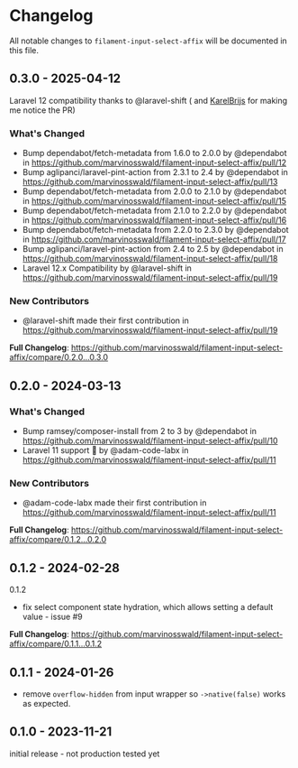 # Changelog

All notable changes to `filament-input-select-affix` will be documented in this file.

## 0.3.0 - 2025-04-12

Laravel 12 compatibility thanks to @laravel-shift ( and [KarelBrijs](https://github.com/KarelBrijs) for making me notice the PR)

### What's Changed

* Bump dependabot/fetch-metadata from 1.6.0 to 2.0.0 by @dependabot in https://github.com/marvinosswald/filament-input-select-affix/pull/12
* Bump aglipanci/laravel-pint-action from 2.3.1 to 2.4 by @dependabot in https://github.com/marvinosswald/filament-input-select-affix/pull/13
* Bump dependabot/fetch-metadata from 2.0.0 to 2.1.0 by @dependabot in https://github.com/marvinosswald/filament-input-select-affix/pull/15
* Bump dependabot/fetch-metadata from 2.1.0 to 2.2.0 by @dependabot in https://github.com/marvinosswald/filament-input-select-affix/pull/16
* Bump dependabot/fetch-metadata from 2.2.0 to 2.3.0 by @dependabot in https://github.com/marvinosswald/filament-input-select-affix/pull/17
* Bump aglipanci/laravel-pint-action from 2.4 to 2.5 by @dependabot in https://github.com/marvinosswald/filament-input-select-affix/pull/18
* Laravel 12.x Compatibility by @laravel-shift in https://github.com/marvinosswald/filament-input-select-affix/pull/19

### New Contributors

* @laravel-shift made their first contribution in https://github.com/marvinosswald/filament-input-select-affix/pull/19

**Full Changelog**: https://github.com/marvinosswald/filament-input-select-affix/compare/0.2.0...0.3.0

## 0.2.0 - 2024-03-13

### What's Changed

* Bump ramsey/composer-install from 2 to 3 by @dependabot in https://github.com/marvinosswald/filament-input-select-affix/pull/10
* Laravel 11 support 🎉 by @adam-code-labx in https://github.com/marvinosswald/filament-input-select-affix/pull/11

### New Contributors

* @adam-code-labx made their first contribution in https://github.com/marvinosswald/filament-input-select-affix/pull/11

**Full Changelog**: https://github.com/marvinosswald/filament-input-select-affix/compare/0.1.2...0.2.0

## 0.1.2 - 2024-02-28

0.1.2

- fix select component state hydration, which allows setting a default value - issue #9

**Full Changelog**: https://github.com/marvinosswald/filament-input-select-affix/compare/0.1.1...0.1.2

## 0.1.1 - 2024-01-26

- remove `overflow-hidden` from input wrapper so `->native(false)` works as expected.

## 0.1.0 - 2023-11-21

initial release - not production tested yet
